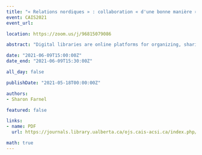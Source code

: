 ```yaml
---
title: "« Relations nordiques » : collaboration « d'une bonne manière » pour développer le cadre de métadonnées de la bibliothèque numérique des Inuvialuit"
event: CAIS2021
event_url:

location: https://zoom.us/j/96815079086

abstract: "Digital libraries are online platforms for organizing, sharing, and providing access to resources. Ideally, they are developed by, with, and for specific user communities. Metadata frameworks, as integral components of digital libraries, should also reflect the needs and serve the interests of those communities. In this paper I report on one aspect of my doctoral research which involved working collaboratively, respectfully, and appropriately with members of the Inuvialuit community in the northwestern part of Canada to explore and articulate a culturally responsive metadata framework for their digital library of cultural resources. "

date: "2021-06-09T15:00:00Z"
date_end: "2021-06-09T15:30:00Z"

all_day: false

publishDate: "2021-05-18T00:00:00Z"

authors:
- Sharon Farnel

featured: false

links:
- name: PDF
  url: https://journals.library.ualberta.ca/ojs.cais-acsi.ca/index.php/cais-asci/article/view/1192/1031

math: true
---
```


